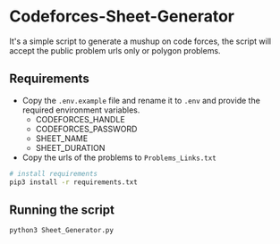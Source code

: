 # Codeforces-Sheet-Generator

It's a simple script to generate a mushup on code forces, the script will accept the public problem urls only or polygon problems.

## Requirements

- Copy the `.env.example` file and rename it to `.env` and provide the required environment variables.
  - CODEFORCES_HANDLE
  - CODEFORCES_PASSWORD
  - SHEET_NAME
  - SHEET_DURATION
- Copy the urls of the problems to `Problems_Links.txt`

```bash
# install requirements
pip3 install -r requirements.txt
```

## Running the script

```bash
python3 Sheet_Generator.py
```
